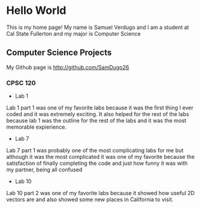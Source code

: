 # Hello World

This is my home page! My name is Samuel Verdugo and I am a student at Cal State Fullerton and my major is Computer Science

## Computer Science Projects

My Github page is http://github.com/SamDugo26

### CPSC 120

* Lab 1

Lab 1 part 1 was one of my favorite labs because it was the first thing I ever coded and it was extremely exciting. It also helped for the rest of the labs because lab 1 was the outline for the rest of the labs and it was the most memorable expierience.

* Lab 7

Lab 7 part 1 was probably one of the most complicating labs for me but although it was the most complicated it was one of my favorite because the satisfaction of finally completing the code and just how funny it was with my partner, being all confused

* Lab 10

Lab 10 part 2 was one of my favorite labs because it showed how useful 2D vectors are and also showed some new places in California to visit.
